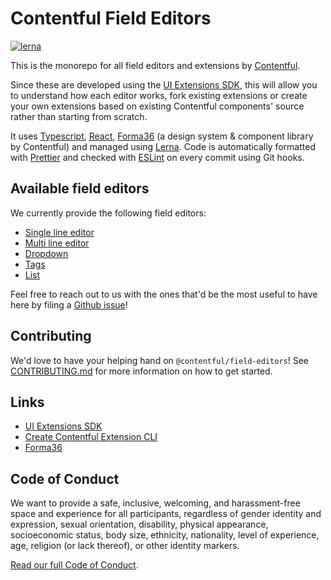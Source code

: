 # Contentful Field Editors

[![lerna](https://img.shields.io/badge/maintained%20with-lerna-cc00ff.svg)](https://lerna.js.org/)

This is the monorepo for all field editors and extensions by [Contentful][contentful].

Since these are developed using the [UI Extensions SDK][ui-extensions-sdk], this will allow you to understand how each editor works, fork existing extensions or create your own extensions based on existing Contentful components' source rather than starting from scratch.

It uses [Typescript][typescript], [React][react], [Forma36][forma36] (a design system & component library by Contentful) and managed using [Lerna][lerna]. Code is automatically formatted with [Prettier][prettier] and checked with [ESLint][eslint] on every commit using Git hooks.

## Available field editors

We currently provide the following field editors:

- [Single line editor](./packages/single-line/README.md)
- [Multi line editor](./packages/multiple-line/README.md)
- [Dropdown](./packages/dropdown/README.md)
- [Tags](./packages/tags/README.md)
- [List](./packages/list/README.md)

Feel free to reach out to us with the ones that'd be the most useful to have
here by filing a [Github issue][github-issues]!

## Contributing

We'd love to have your helping hand on `@contentful/field-editors`! See [CONTRIBUTING.md](CONTRIBUTING.md) for more information on how to get started.

## Links

- [UI Extensions SDK][ui-extensions-sdk]
- [Create Contentful Extension CLI][create-contentful-extension]
- [Forma36][forma36]

## Code of Conduct

We want to provide a safe, inclusive, welcoming, and harassment-free space and experience for all participants, regardless of gender identity and expression, sexual orientation, disability, physical appearance, socioeconomic status, body size, ethnicity, nationality, level of experience, age, religion (or lack thereof), or other identity markers.

[Read our full Code of Conduct](https://github.com/contentful-developer-relations/community-code-of-conduct).

[contentful]: https://www.contentful.com
[ui-extensions-sdk]: https://github.com/contentful/ui-extensions-sdk
[create-contentful-extension]: https://github.com/contentful/create-contentful-extension
[github-issues]: https://github.com/contentful/core-field-editors/issues
[forma36]: https://f36.contentful.com/
[typescript]: https://www.typescriptlang.org/
[react]: https://reactjs.org/
[lerna]: https://github.com/lerna/lerna
[prettier]: https://prettier.io/
[eslint]: https://eslint.org/
